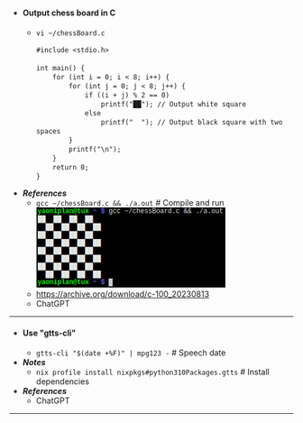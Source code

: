 - #### Output chess board in C
    - `vi ~/chessBoard.c`
      ```
      #include <stdio.h>
      
      int main() {
          for (int i = 0; i < 8; i++) {
              for (int j = 0; j < 8; j++) {
                  if ((i + j) % 2 == 0)
                      printf("██"); // Output white square
                  else
                      printf("  "); // Output black square with two spaces
              }
              printf("\n");
          }
          return 0;
      }
      ```
- ***References***
    - `gcc ~/chessBoard.c && ./a.out` # Compile and run
      ![2023-08-13_11-05.png](../assets/2023-08-13_11-05.png)
    - https://archive.org/download/c-100_20230813
    - ChatGPT
- ---
- #### Use "gtts-cli"
    - `gtts-cli "$(date +%F)" | mpg123 -` # Speech date
- ***Notes***
    - `nix profile install nixpkgs#python310Packages.gtts` # Install dependencies
- ***References***
    - ChatGPT
- ---
